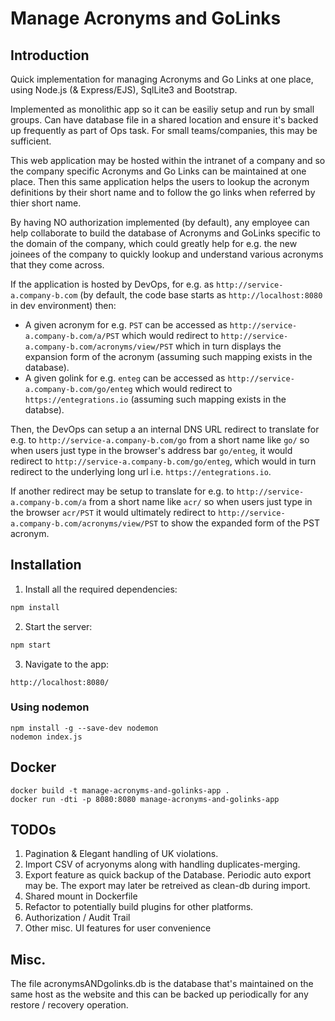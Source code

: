 # Manage Acronyms and GoLinks

## Introduction

Quick implementation for managing Acronyms and Go Links at one place, using Node.js (& Express/EJS), SqlLite3 and Bootstrap.

Implemented as monolithic app so it can be easiliy setup and run by small groups. Can have database file in a shared location and ensure it's backed up frequently as part of Ops task. For small teams/companies, this may be sufficient.

This web application may be hosted within the intranet of a company and so the company specific Acronyms and Go Links can be maintained at one place. Then this same application helps the users to lookup the acronym definitions by their short name and to follow the go links when referred by thier short name.

By having NO authorization implemented (by default), any employee can help collaborate to build the database of Acronyms and GoLinks specific to the domain of the company, which could greatly help for e.g. the new joinees of the company to quickly lookup and understand various acronyms that they come across.


If the application is hosted by DevOps, for e.g. as `http://service-a.company-b.com` (by default, the code base starts as `http://localhost:8080` in dev environment) then:

* A given acronym for e.g. `PST` can be accessed as `http://service-a.company-b.com/a/PST` which would redirect to `http://service-a.company-b.com/acronyms/view/PST` which in turn displays the expansion form of the acronym  (assuming such mapping exists in the database).
* A given golink for e.g. `enteg` can be accessed as `http://service-a.company-b.com/go/enteg` which would redirect to `https://entegrations.io` (assuming such mapping exists in the databse).


Then, the DevOps can setup a an internal DNS URL redirect to translate for e.g. to `http://service-a.company-b.com/go` from a short name like `go/` so when users just type in the browser's address bar `go/enteg`, it would redirect to `http://service-a.company-b.com/go/enteg`, which would in turn redirect to the underlying long url i.e. `https://entegrations.io`.

If another redirect may be setup to translate for e.g. to `http://service-a.company-b.com/a` from a short name like `acr/` so when users just type in the browser `acr/PST` it would ultimately redirect to `http://service-a.company-b.com/acronyms/view/PST` to show the expanded form of the PST acronym.



## Installation

1. Install all the required dependencies:

```bash
npm install
```

2. Start the server:

```bash
npm start
```

3. Navigate to the app:

```
http://localhost:8080/
```

### Using nodemon
```
npm install -g --save-dev nodemon
nodemon index.js
```

## Docker
```
docker build -t manage-acronyms-and-golinks-app .
docker run -dti -p 8080:8080 manage-acronyms-and-golinks-app
```


## TODOs
1. Pagination & Elegant handling of UK violations.
2. Import CSV of acryonyms along with handling duplicates-merging.
3. Export feature as quick backup of the Database. Periodic auto export may be. The export may later be retreived as clean-db during import.
4. Shared mount in Dockerfile
5. Refactor to potentially build plugins for other platforms.
6. Authorization / Audit Trail
7. Other misc. UI features for user convenience


## Misc.

The file acronymsANDgolinks.db is the database that's maintained on the same host as the website and this can be backed up periodically for any restore / recovery operation.
